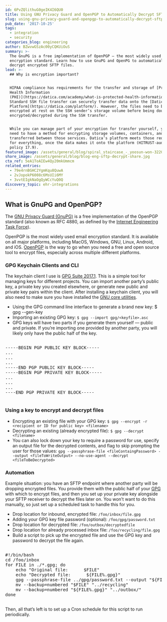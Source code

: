```yaml
---
id: 6PvZQlithuG0geIK4I6QU0
title: Using GNU Privacy Guard and OpenPGP to Automatically Decrypt SFTP Files
slug: using-gnu-privacy-guard-and-openpgp-to-automatically-decrypt-sftp-files
pub_date: '2017-10-25'
tags:
  - integration
  - security
categories_blog: engineering
author: BZwvwGSzAc00yCQKUiOuS
summary: >-
  The GnuPG is a free implementation of OpenPGP — the most widely used email
  encryption standard. Learn how to use GnuPG and OpenPG to automatically
  decrypt encrypted SFTP files.
lead: >-
  ## Why is encryption important?


  HIPAA compliance has requirements for the transfer and storage of [Protected
  Health Information
  (PHI)](https://datica.com/academy/what-is-protected-health-information-or-phi/).
  Standard SSH file transfer can securely transfer data onto the [Datica
  Platform](https://datica.com/platform/). However, the files need to be
  encrypted at rest on the SSH sender’s storage volume before being doubly
  encrypted/decrypted during the SSH transfer.


  While you can manage part of your encryption for transfer yourself, you still
  need to have a method for encrypting storage volumes, containers, and the data
  transferred between those services. Datica’s platform meets those requirements
  for everything, once the data makes it onto the platform (HITRUST-audited
  policy 17.9).
featured_image: /assets/general/blog/spiral_staircase_-_yoosun-won-32209.jpg
share_image: /assets/general/blog/blog-eng-sftp-decrypt-share.jpg
cta_ref: 5eA1ToAIEw4Qy20mkUmmcm
related_entries:
  - 79e4rnBGHC2YgmKqu8QuwA
  - 2vJopokP6008c6MsUIi6MY
  - 3vvtEIgkNaOgQyWCcYuQ0Q
discovery_topic: ehr-integrations
---
```

## What is GnuPG and OpenPGP?

The [GNU Privacy Guard (GnuPG)](https://gnupg.org/) is a free implementation of the OpenPGP standard (also known as RFC 4880, as defined by the [Internet Engineering Task Force](https://www.ietf.org/rfc/rfc4880.txt )).

OpenPGP is the most widely used email encryption standard. It is available on all major platforms, including MacOS, Windows, GNU, Linux, Android, and iOS. [OpenPGP](http://openpgp.org/) is the way to go when you need a free and open source tool to encrypt files, especially across multiple different platforms.

### GPG Keychain Clients and CLI

The keychain client I use is [GPG Suite 2017.1](https://gpgtools.org/). This is a simple tool for managing keys for different projects. You can import another party’s public key, a private key you created elsewhere, or generate new public and private key pairs within the client. After installing a keychain client, you will also need to make sure you have installed the [GNU core utilities](https://www.gnu.org/software/coreutils/coreutils.html).

- Using the GPG command line interface to generate a brand new key: $ gpg --gen-key 
- Importing an existing GPG key:  `$ gpg --import gpg/<keyfile>.asc`
- GPG keys will have two parts if you generate them yourself — public and private. If you’re importing one provided by another party, you will likely only have the public half of the key. 
 
<pre>

-----BEGIN PGP PUBLIC KEY BLOCK-----
...
...
...
-----END PGP PUBLIC KEY BLOCK-----
-----BEGIN PGP PRIVATE KEY BLOCK-----
...
...
...
----END PGP PRIVATE KEY BLOCK-----

</pre>

### Using a key to encrypt and decrypt files

- Encrypting an existing file with your GPG key: `$ gpg --encrypt -r <recipient or ID for public key> <filename>`
- Decrypting an existing (already encrypted file): `$ gpg --decrypt <filename>`
- You can also lock down your key to require a password for use, specify an output file for the decrypted contents, and flag to skip prompting the user for those values: `gpg --passphrase-file <fileContaingPassword> --output <fileToWriteOutput> --no-use-agent --decrypt <fileToBeDecrypted>`

### Automation

Example situation:  you have an SFTP endpoint where another party will be dropping encrypted files. You provide them with the public half of your [GPG](https://futureboy.us/pgp.html) with which to encrypt files, and then you set up your private key alongside your SFTP receiver to decrypt the files later on. You won’t want to do this manually, so just set up a scheduled task to handle this for you.

- Drop location for inbound, encrypted file:  `/foo/inbox/file.gpg`
- Adding your GPG key file password (optional):  `/foo/gpg/password.txt`
- Drop location for decrypted file:  `/foo/outbox/decryptedfile`
- Drop location for already processed inbox file:  `/foo/recycling/file.gpg`
- Build a script to pick up the encrypted file and use the GPG key and password to decrypt the file again.

<pre>

#!/bin/bash
cd /foo/inbox
for FILE in ./*.gpg; do
    echo "Original file:      $FILE"
    echo "Decrypted file:      ${FILE%.gpg}"
    gpg --passphrase-file ../gpg/password.txt --output "${FILE%.gpg}" --no-use-agent --decrypt "$FILE"
    mv --backup=numbered "$FILE" "../recycling"
    mv --backup=numbered "${FILE%.gpg}" "../outbox/"
done

</pre>

Then, all that’s left is to set up a Cron schedule for this script to run periodically.

  